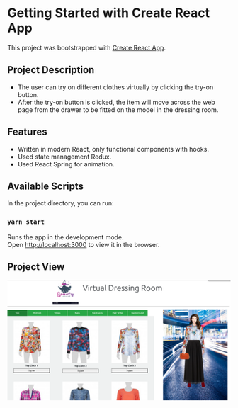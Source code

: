 # Getting Started with Create React App

This project was bootstrapped with [Create React App](https://github.com/facebook/create-react-app).

## Project Description

-   The user can try on different clothes virtually by clicking the try-on button.
-   After the try-on button is clicked, the item will move across the web page from the drawer to be fitted on the model in the dressing room.

## Features

-   Written in modern React, only functional components with hooks.
-   Used state management Redux.
-   Used React Spring for animation.

## Available Scripts

In the project directory, you can run:

### `yarn start`

Runs the app in the development mode.\
Open [http://localhost:3000](http://localhost:3000) to view it in the browser.

## Project View

![project photo](dressing_room.png)
